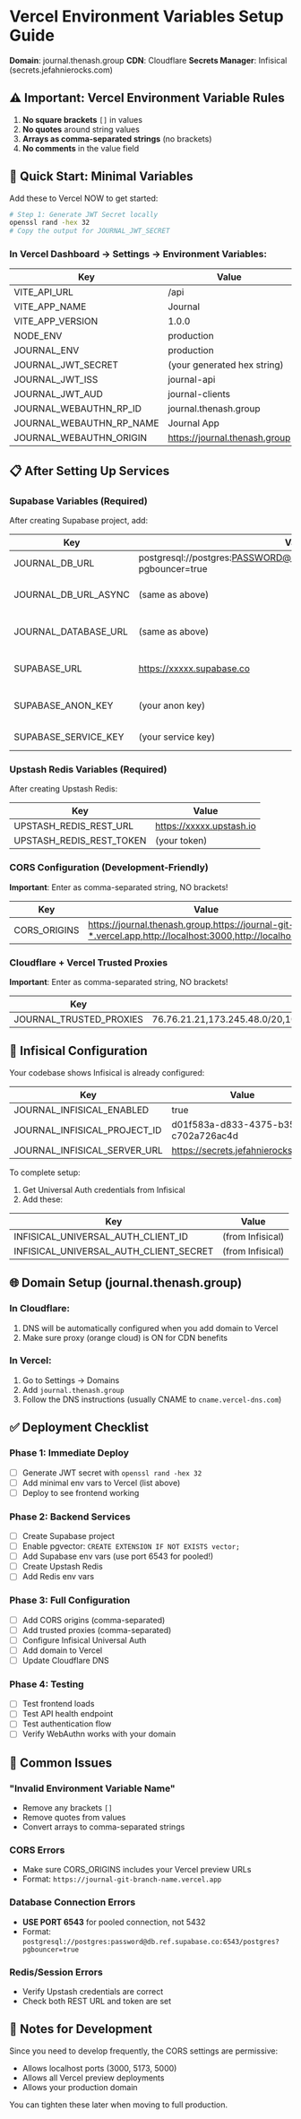 # Vercel Environment Variables Setup Guide
**Domain**: journal.thenash.group
**CDN**: Cloudflare
**Secrets Manager**: Infisical (secrets.jefahnierocks.com)

## ⚠️ Important: Vercel Environment Variable Rules

1. **No square brackets** `[]` in values
2. **No quotes** around string values
3. **Arrays as comma-separated strings** (no brackets)
4. **No comments** in the value field

## 🚀 Quick Start: Minimal Variables

Add these to Vercel NOW to get started:

```bash
# Step 1: Generate JWT Secret locally
openssl rand -hex 32
# Copy the output for JOURNAL_JWT_SECRET
```

### In Vercel Dashboard → Settings → Environment Variables:

| Key | Value | Environment |
|-----|-------|-------------|
| VITE_API_URL | /api | Production |
| VITE_APP_NAME | Journal | Production |
| VITE_APP_VERSION | 1.0.0 | Production |
| NODE_ENV | production | Production |
| JOURNAL_ENV | production | Production |
| JOURNAL_JWT_SECRET | (your generated hex string) | Production |
| JOURNAL_JWT_ISS | journal-api | Production |
| JOURNAL_JWT_AUD | journal-clients | Production |
| JOURNAL_WEBAUTHN_RP_ID | journal.thenash.group | Production |
| JOURNAL_WEBAUTHN_RP_NAME | Journal App | Production |
| JOURNAL_WEBAUTHN_ORIGIN | https://journal.thenash.group | Production |

## 📋 After Setting Up Services

### Supabase Variables (Required)
After creating Supabase project, add:

| Key | Value | Note |
|-----|-------|------|
| JOURNAL_DB_URL | postgresql://postgres:PASSWORD@db.xxxxx.supabase.co:6543/postgres?pgbouncer=true | Use port 6543! |
| JOURNAL_DB_URL_ASYNC | (same as above) | Same pooled URL |
| JOURNAL_DATABASE_URL | (same as above) | Same pooled URL |
| SUPABASE_URL | https://xxxxx.supabase.co | Your project URL |
| SUPABASE_ANON_KEY | (your anon key) | Public key is OK |
| SUPABASE_SERVICE_KEY | (your service key) | Keep SECRET! |

### Upstash Redis Variables (Required)
After creating Upstash Redis:

| Key | Value |
|-----|-------|
| UPSTASH_REDIS_REST_URL | https://xxxxx.upstash.io |
| UPSTASH_REDIS_REST_TOKEN | (your token) |

### CORS Configuration (Development-Friendly)
**Important**: Enter as comma-separated string, NO brackets!

| Key | Value |
|-----|-------|
| CORS_ORIGINS | https://journal.thenash.group,https://journal-git-*.vercel.app,http://localhost:3000,http://localhost:5173 |

### Cloudflare + Vercel Trusted Proxies
**Important**: Enter as comma-separated string, NO brackets!

| Key | Value |
|-----|-------|
| JOURNAL_TRUSTED_PROXIES | 76.76.21.21,173.245.48.0/20,103.21.244.0/22,103.22.200.0/22,103.31.4.0/22,141.101.64.0/18,108.162.192.0/18,190.93.240.0/20,188.114.96.0/20,197.234.240.0/22,198.41.128.0/17,162.158.0.0/15,104.16.0.0/13,104.24.0.0/14,172.64.0.0/13,131.0.72.0/22 |

## 🔐 Infisical Configuration

Your codebase shows Infisical is already configured:

| Key | Value |
|-----|-------|
| JOURNAL_INFISICAL_ENABLED | true |
| JOURNAL_INFISICAL_PROJECT_ID | d01f583a-d833-4375-b359-c702a726ac4d |
| JOURNAL_INFISICAL_SERVER_URL | https://secrets.jefahnierocks.com |

To complete setup:
1. Get Universal Auth credentials from Infisical
2. Add these:

| Key | Value |
|-----|-------|
| INFISICAL_UNIVERSAL_AUTH_CLIENT_ID | (from Infisical) |
| INFISICAL_UNIVERSAL_AUTH_CLIENT_SECRET | (from Infisical) |

## 🌐 Domain Setup (journal.thenash.group)

### In Cloudflare:
1. DNS will be automatically configured when you add domain to Vercel
2. Make sure proxy (orange cloud) is ON for CDN benefits

### In Vercel:
1. Go to Settings → Domains
2. Add `journal.thenash.group`
3. Follow the DNS instructions (usually CNAME to `cname.vercel-dns.com`)

## ✅ Deployment Checklist

### Phase 1: Immediate Deploy
- [ ] Generate JWT secret with `openssl rand -hex 32`
- [ ] Add minimal env vars to Vercel (list above)
- [ ] Deploy to see frontend working

### Phase 2: Backend Services
- [ ] Create Supabase project
- [ ] Enable pgvector: `CREATE EXTENSION IF NOT EXISTS vector;`
- [ ] Add Supabase env vars (use port 6543 for pooled!)
- [ ] Create Upstash Redis
- [ ] Add Redis env vars

### Phase 3: Full Configuration
- [ ] Add CORS origins (comma-separated)
- [ ] Add trusted proxies (comma-separated)
- [ ] Configure Infisical Universal Auth
- [ ] Add domain to Vercel
- [ ] Update Cloudflare DNS

### Phase 4: Testing
- [ ] Test frontend loads
- [ ] Test API health endpoint
- [ ] Test authentication flow
- [ ] Verify WebAuthn works with your domain

## 🚨 Common Issues

### "Invalid Environment Variable Name"
- Remove any brackets `[]`
- Remove quotes from values
- Convert arrays to comma-separated strings

### CORS Errors
- Make sure CORS_ORIGINS includes your Vercel preview URLs
- Format: `https://journal-git-branch-name.vercel.app`

### Database Connection Errors
- **USE PORT 6543** for pooled connection, not 5432
- Format: `postgresql://postgres:password@db.ref.supabase.co:6543/postgres?pgbouncer=true`

### Redis/Session Errors
- Verify Upstash credentials are correct
- Check both REST URL and token are set

## 📝 Notes for Development

Since you need to develop frequently, the CORS settings are permissive:
- Allows localhost ports (3000, 5173, 5000)
- Allows all Vercel preview deployments
- Allows your production domain

You can tighten these later when moving to full production.